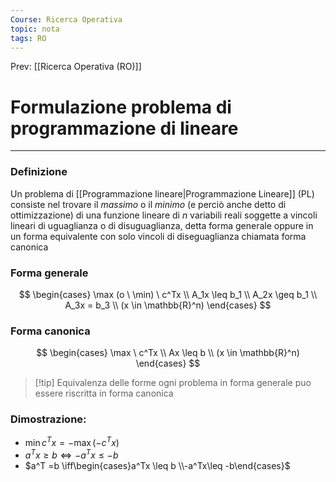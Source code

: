 ```yaml
---
Course: Ricerca Operativa
topic: nota
tags: RO
---
```


Prev: [[Ricerca Operativa (RO)]]

# Formulazione problema di programmazione di lineare
---

### Definizione
Un problema di [[Programmazione lineare|Programmazione Lineare]] (PL) consiste nel trovare il _massimo_ o il
_minimo_ (e perciò anche detto di ottimizzazione) di una funzione lineare di $n$ variabili reali soggette a vincoli lineari di uguaglianza o di disuguaglianza, detta forma generale oppure in un forma equivalente con solo vincoli di diseguaglianza chiamata forma canonica

### Forma generale

$$
\begin{cases}
\max (o \ \min) \ c^Tx \\
A_1x \leq b_1 \\
A_2x \geq b_1 \\
A_3x = b_3 \\
(x \in \mathbb{R}^n)
\end{cases}
$$

### Forma canonica

$$
\begin{cases}
\max \ c^Tx \\
Ax \leq b \\
(x \in \mathbb{R}^n)
\end{cases}
$$

>[!tip] Equivalenza delle forme
 ogni problema in forma generale puo essere riscritta in forma canonica


### Dimostrazione:

- $\min c^Tx= -\max (-c^Tx)$
- $a^Tx \geq b \iff-a^Tx \leq -b$
- $a^T =b \iff\begin{cases}a^Tx \leq b \\-a^Tx\leq -b\end{cases}$
